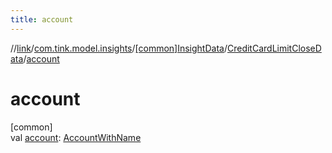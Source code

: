 ```yaml
---
title: account
---
```

//[link](../../../../index.html)/[com.tink.model.insights](../../index.html)/[[common]InsightData](../index.html)/[CreditCardLimitCloseData](index.html)/[account](account.html)



# account



[common]\
val [account](account.html): [AccountWithName](../../../com.tink.model.account/[common]-account-with-name/index.html)




